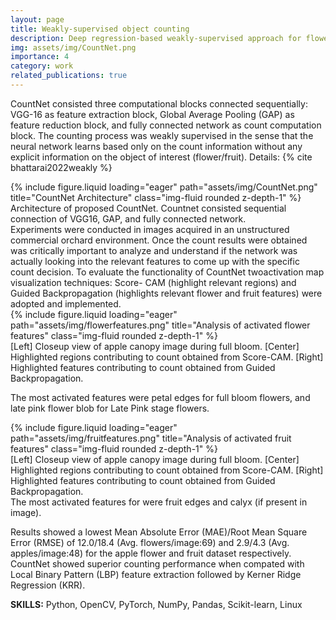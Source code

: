 ```yaml
---
layout: page
title: Weakly-supervised object counting
description: Deep regression-based weakly-supervised approach for flower and fruit counting in orchard images.
img: assets/img/CountNet.png
importance: 4
category: work
related_publications: true
---
```


CountNet consisted three computational blocks connected sequentially: VGG-16 as feature extraction block, Global Average Pooling (GAP) as feature reduction block, and fully connected network as count computation block. The counting process was weakly supervised in the sense that the neural network learns based only on the count information without any explicit information on the object of interest (flower/fruit). Details: {% cite bhattarai2022weakly %}

<div class="row justify-content-sm-center">
    <div class="col-sm-8 mt-3 mt-md-0">
        {% include figure.liquid loading="eager" path="assets/img/CountNet.png" title="CountNet Architecture" class="img-fluid rounded z-depth-1" %}
    </div>
</div>
<div class="caption">
    Architecture of proposed CountNet. Countnet consisted sequential connection of VGG16, GAP, and fully connected network.
</div>
Experiments were conducted in images acquired in an unstructured commercial orchard environment. Once the count results were obtained was critically important to analyze and understand if the network was actually looking into the relevant features to come up with the specific count decision. To evaluate the functionality of CountNet twoactivation map visualization techniques: Score-
CAM (highlight relevant regions) and Guided Backpropagation (highlights relevant flower and fruit features) were adopted and implemented.

<div class="row">
    <div class="col-sm mt-3 mt-md-0">
        {% include figure.liquid loading="eager" path="assets/img/flowerfeatures.png" title="Analysis of activated flower features" class="img-fluid rounded z-depth-1" %}
    </div>
</div>
<div class="caption">
    [Left] Closeup view of apple canopy image  during full bloom. [Center] Highlighted regions contributing to count obtained from Score-CAM. [Right] Highlighted features contributing to count obtained from Guided Backpropagation.
</div>

The most activated features were petal edges for full bloom flowers, and late pink flower blob for Late Pink stage flowers.
<div class="row">
    <div class="col-sm mt-3 mt-md-0">
        {% include figure.liquid loading="eager" path="assets/img/fruitfeatures.png" title="Analysis of activated fruit features" class="img-fluid rounded z-depth-1" %}
    </div>
</div>
<div class="caption">
    [Left] Closeup view of apple canopy image  during full bloom. [Center] Highlighted regions contributing to count obtained from Score-CAM. [Right] Highlighted features contributing to count obtained from Guided Backpropagation.
</div>
The most activated features for were fruit edges and calyx (if present in image).

Results showed a lowest Mean Absolute
Error (MAE)/Root Mean Square Error (RMSE) of 12.0/18.4 (Avg. flowers/image:69) and 2.9/4.3 (Avg. apples/image:48) for the apple flower and fruit dataset respectively. CountNet showed superior counting performance when compated with Local Binary Pattern (LBP) feature extraction followed by Kerner Ridge Regression (KRR).

**SKILLS:** Python, OpenCV, PyTorch, NumPy, Pandas, Scikit-learn, Linux